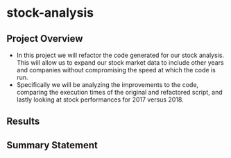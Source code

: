 # stock-analysis

## Project Overview
* In this project we will refactor the code generated for our stock analysis. This will allow us to expand our stock market data to include other years and companies without compromising the speed at which the code is run.
* Specifically we will be analyzing the improvements to the code, comparing the execution times of the original and refactored script, and lastly looking at stock performances for 2017 versus 2018.

## Results
  
## Summary Statement
